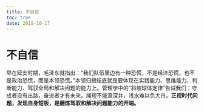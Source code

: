 ```yaml
---
title: 不自信
toc: true
date: 2019-10-17
---
```

# 不自信


早在延安时期，毛泽东就指出：“我们队伍里边有一种恐慌，不是经济恐慌，也不是政治恐慌，而是本领恐慌。”本领归根结底就是要体现在实践能力、思维能力、判断能力、驾驭全局和解决问题的能力上。管理学中的“斜坡球体定律”告诫我们：守成者没有出路，奋进者才有未来。绳短不能汲深井，浅水难以负大舟。**正视时代问题，发现自身短板，是磨炼驾驭和解决问题能力的开端。**
